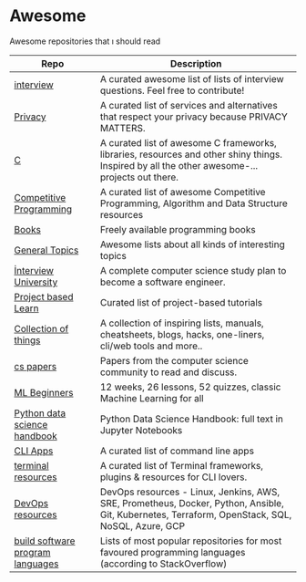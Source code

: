 #                  Awesome 
 Awesome repositories that ı should read 


 | Repo | Description |
| --- | --- |
| [interview] | A curated awesome list of lists of interview questions. Feel free to contribute! |
| [Privacy] | A curated list of services and alternatives that respect your privacy because PRIVACY MATTERS. |
| [C] | A curated list of awesome C frameworks, libraries, resources and other shiny things. Inspired by all the other awesome-... projects out there. |
| [Competitive Programming] | A curated list of awesome Competitive Programming, Algorithm and Data Structure resources |
| [Books] | Freely available programming books |
| [General Topics] | Awesome lists about all kinds of interesting topics |
| [İnterview University] | A complete computer science study plan to become a software engineer. |
| [Project based Learn] | Curated list of project-based tutorials |
| [Collection of things] | A collection of inspiring lists, manuals, cheatsheets, blogs, hacks, one-liners, cli/web tools and more.. |
| [cs papers] | Papers from the computer science community to read and discuss. |
| [ML Beginners] | 12 weeks, 26 lessons, 52 quizzes, classic Machine Learning for all |
| [Python data science handbook] | Python Data Science Handbook: full text in Jupyter Notebooks |
| [CLI Apps] | A curated list of command line apps |
| [terminal resources] | A curated list of Terminal frameworks, plugins & resources for CLI lovers. |
| [DevOps resources] | DevOps resources - Linux, Jenkins, AWS, SRE, Prometheus, Docker, Python, Ansible, Git, Kubernetes, Terraform, OpenStack, SQL, NoSQL, Azure, GCP |
| [build software program languages] | Lists of most popular repositories for most favoured programming languages (according to StackOverflow) |




[interview]: https://github.com/DopplerHQ/awesome-interview-questions
[Privacy]: https://github.com/pluja/awesome-privacy
[C]: https://github.com/oz123/awesome-c
[Competitive Programming]: https://github.com/lnishan/awesome-competitive-programming
[Books]: https://github.com/EbookFoundation/free-programming-books
[General Topics]: https://github.com/sindresorhus/awesome
[İnterview University]: https://github.com/jwasham/coding-interview-university
[Project based Learn]: https://github.com/practical-tutorials/project-based-learning
[Collection of things]: https://github.com/trimstray/the-book-of-secret-knowledge
[cs papers]: https://github.com/papers-we-love/papers-we-love
[ML Beginners]: https://github.com/microsoft/ML-For-Beginners
[Python data science handbook]: https://github.com/jakevdp/PythonDataScienceHandbook
[CLI Apps]: https://github.com/agarrharr/awesome-cli-apps
[terminal resources]: https://github.com/k4m4/terminals-are-sexy
[DevOps resources]: https://github.com/bregman-arie/devops-resources
[build software program languages]: https://github.com/kaxap/arl
